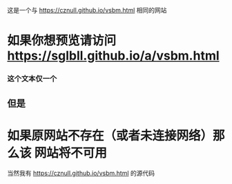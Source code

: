 这是一个与 https://cznull.github.io/vsbm.html 相同的网站
# 如果你想预览请访问 https://sglbll.github.io/a/vsbm.html
### 这个文本仅一个
## 但是
# 如果原网站不存在（或者未连接网络）那么该 **网站将不可用**
当然我有 https://cznull.github.io/vsbm.html 的源代码
